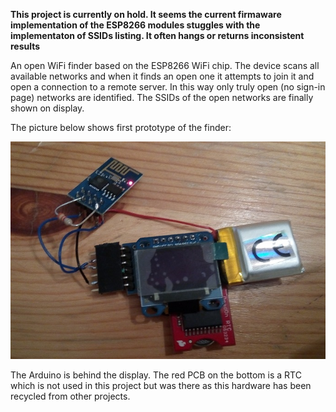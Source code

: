
**This project is currently on hold. It seems the current firmaware implementation of the ESP8266 modules stuggles with the implementaton of SSIDs listing. It often hangs or returns inconsistent results**

An open WiFi finder based on the ESP8266 WiFi chip. The device scans all available networks and when it finds an open one it attempts to join it and open a connection to a remote server. In this way only truly open (no sign-in page) networks are identified. The SSIDs of the open networks are finally shown on display.

The picture below shows first prototype of the finder:

![Proto](Documentation/proto.jpg)

The Arduino is behind the display. The red PCB on the bottom is a RTC which is not used in this project but was there as this hardware has been recycled from other projects.
